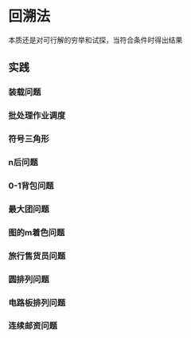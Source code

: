 # 回溯法

本质还是对可行解的穷举和试探，当符合条件时得出结果

## 实践

### 装载问题

### 批处理作业调度

### 符号三角形

### n后问题

### 0-1背包问题

### 最大团问题

### 图的m着色问题

### 旅行售货员问题

### 圆排列问题

### 电路板排列问题

### 连续邮资问题